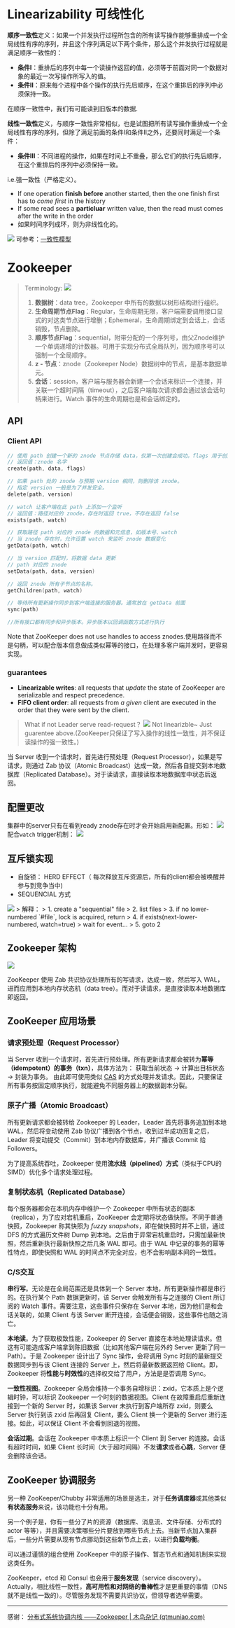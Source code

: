 # Linearizability 可线性化

**顺序一致性**定义：如果一个并发执行过程所包含的所有读写操作能够重排成一个全局线性有序的序列，并且这个序列满足以下两个条件，那么这个并发执行过程就是满足顺序一致性的：
-   **条件I**：重排后的序列中每一个读操作返回的值，必须等于前面对同一个数据对象的最近一次写操作所写入的值。
-   **条件II**：原来每个进程中各个操作的执行先后顺序，在这个重排后的序列中必须保持一致。

在顺序一致性中，我们有可能读到旧版本的数据.

**线性一致性**定义，与顺序一致性非常相似，也是试图把所有读写操作重排成一个全局线性有序的序列，但除了满足前面的条件I和条件II之外，还要同时满足一个条件：
-   **条件III**：不同进程的操作，如果在时间上不重叠，那么它们的执行先后顺序，在这个重排后的序列中必须保持一致。

i.e.强一致性（严格定义）。

-  If one operation **finish before** another started, then the one finish first has to *come first* in the history
-  If some read sees a **particluar** written value, then the read must comes after the write in the order
- 如果时间序列成环，则为非线性化的。

![](http://img.070077.xyz/20230219172236.png)
可参考：[一致性模型](https://int64.me/2020/%e4%b8%80%e8%87%b4%e6%80%a7%e6%a8%a1%e5%9e%8b%e7%ac%94%e8%ae%b0.html)

# Zookeeper

> Terminology:
> ![](http://img.070077.xyz/20221125092120.png)
> 1. **数据树**：data tree，Zookeeper 中所有的数据以树形结构进行组织。
> 2. **生命周期节点Flag**：Regular，生命周期无限，客户端需要调用接口显式的对这类节点进行增删；Ephemeral，生命周期绑定到会话上，会话销毁，节点删除。
> 3. **顺序节点Flag**：sequential，附带分配的一个序列号，由父Znode维护一个单调递增的计数器。可用于实现分布式全局队列，因为顺序号可以强制一个全局顺序。
> 4. **z - 节点**：znode（Zookeeper Node）数据树中的节点，是基本数据单元。
> 5. **会话**：session，客户端与服务器会新建一个会话来标识一个连接，并关联一个超时间隔（timeout），之后客户端每次请求都会通过该会话句柄来进行。Watch 事件的生命周期也是和会话绑定的。

## API

### Client API

```c
// 使用 path 创建一个新的 znode 节点存储 data，仅第一次创建会成功。flags 用于创建普通或者临时节点，设置 regular, ephemeral, sequential 等标识。
// 返回值：znode 名字
create(path, data, flags) 

// 如果 path 处的 znode 与预期 version 相同，则删除该 znode。
// 指定 version 一般是为了并发安全。
delete(path, version)

// watch 让客户端在此 path 上添加一个监听
// 返回值：路径对应的 znode，存在时返回 true，不存在返回 false
exists(path, watch)

// 获取路径 path 对应的 znode 的数据和元信息，如版本号、watch
// 当 znode 存在时，允许设置 watch 来监听 znode 数据变化
getData(path, watch)

// 当 version 匹配时，将数据 data 更新
// path 对应的 znode
setData(path, data, version)

// 返回 znode 所有子节点的名称。
getChildren(path, watch)

// 等待所有更新操作同步到客户端连接的服务器。通常放在 getData 前面
sync(path)

//所有接口都有同步和异步版本。异步版本以回调函数方式进行执行
```

Note that ZooKeeper does not use handles to access znodes.使用路径而不是句柄，可以配合版本信息做成类似幂等的接口，在处理多客户端并发时，更容易实现。

### guarantees

- **Linearizable writes**: all requests that *update* the state of ZooKeeper are serializable and respect precedence.
- **FIFO client order**: all requests from *a given* client are executed in the order that they were sent by the client.

> What if not Leader serve read-request？
![](http://img.070077.xyz/20221125095155.png)
Not linearizble~ Just guarentee above.(ZooKeeper只保证了写入操作的线性一致性，并不保证读操作的强一致性。)

当 Server 收到一个请求时，首先进行预处理（Request Processor），如果是写请求，则通过 Zab 协议（Atomic Broadcast）达成一致，然后各自提交到本地数据库（Replicated Database）。对于读请求，直接读取本地数据库中状态后返回。

## 配置更改
集群中的server只有在看到ready znode存在时才会开始启用新配置。形如：
![](http://img.070077.xyz/20221125101933.png)
配合`watch` trigger机制：
![](http://img.070077.xyz/20221125102742.png)

## 互斥锁实现
- 自旋锁： HERD EFFECT（ 每次释放互斥资源后，所有的client都会被唤醒并参与到竞争当中)
- SEQUENCIAL 方式
<img src="http://img.070077.xyz/20221125161631.png"/>
> 解释：
> 1. create a "sequential" file
> 2. list files
> 3. if no lower-numbered `#file`, lock is acquired, return
> 4. if exists(next-lower-numbered, watch=true)
> 		wait for event...
> 5. goto 2

## Zookeeper 架构

![](http://img.070077.xyz/20221125111835.png)


ZooKeeper 使用 Zab 共识协议处理所有的写请求，达成一致，然后写入 WAL，进而应用到本地内存状态机（data tree）。而对于读请求，是直接读取本地数据库即返回。

## ZooKeeper 应用场景

### 请求预处理（Request Processor）

当 Server 收到一个请求时，首先进行预处理。所有更新请求都会被转为**幂等（idempotent）的事务（txn）**，具体方法为：
获取当前状态 -> 计算出目标状态 -> 封装为事务。
由此即可使用类似 [CAS](https://en.wikipedia.org/wiki/Compare-and-swap) 的方式处理并发请求。因此，只要保证所有事务按固定顺序执行，就能避免不同服务器上的数据副本分裂。

### 原子广播（Atomic Broadcast）

所有更新请求都会被转给 Zookeeper 的 Leader，Leader 首先将事务追加到本地 WAL，然后将变动使用 Zab 协议广播到各个节点，收到过半成功回复之后，Leader 将变动提交（Commit）到本地内存数据库，并广播该 Commit 给 Followers。

为了提高系统吞吐，Zookeeper 使用**流水线（pipelined）方式**（类似于CPU的SIMD）优化多个请求处理过程。

### 复制状态机（Replicated Database）

每个服务器都会在本机内存中维护一个 Zookeeper 中所有状态的副本（replica），为了应对宕机重启，ZooKeeper 会定期将状态做快照。不同于普通快照，Zookeeper 称其快照为 _fuzzy_ _snapshots_，即在做快照时并不上锁，通过 DFS 的方式遍历文件树 Dump 到本地。之后由于异常宕机重启时，只需加最新快照，然后重新执行最新快照之后几条 WAL 即可。由于 WAL 中记录的事务的幂等性特点，即使快照和 WAL 的时间点不完全对应，也不会影响副本间的一致性。

### C/S交互

**串行写**。无论是在全局范围还是具体到一个 Server 本地，所有更新操作都是串行的。在执行某个 Path 数据更新时，该 Server 会触发所有与之连接的 Client 所订阅的 Watch 事件。需要注意，这些事件只保存在 Server 本地，因为他们是和会话关联的，如果 Client 与该 Server 断开连接，会话便会销毁，这些事件也随之消亡。

**本地读**。为了获取极致性能，Zookeeper 的 Server 直接在本地处理读请求。但这有可能造成客户端拿到陈旧数据（比如其他客户端在另外的 Server 更新了同一 Path）。于是 Zookeeper 设计出了 Sync 操作，会将调用 Sync 时刻的最新提交数据同步到与该 Client 连接的 Server 上，然后将最新数据返回给 Client。即，Zookeeper 将**性能**与**时效性**的选择权交给了用户，方法是是否调用 Sync。

**一致性视图**。Zookeeper 全局会维持一个事务自增标识：zxid，它本质上是个逻辑时钟，可以标识 Zookeeper 一个时刻的数据视图。Client 在故障重启后重新连接到一个新的 Server 时，如果该 Server 未执行到客户端所存 zxid，则要么 Server 执行到该 zxid 后再回复 Client，要么 Client 换一个更新的 Server 进行连接。如此，可以保证 Client 不会看到回退的视图。

**会话过期**。会话在 Zookeeper 中本质上标识一个 Client 到 Server 的连接。会话有超时时间，如果 Client 长时间（大于超时间隔）不发**请求**或者**心跳**，Server 便会删除该会话。

## ZooKeeper 协调服务

另一种 ZooKeeper/Chubby 非常适用的场景是选主，对于**任务调度器**或其他类似**有状态服务**来说，该功能也十分有用。

另一个例子是，你有一些分了片的资源（数据库、消息流、文件存储、分布式的 actor 等等），并且需要决策哪些分片要放到哪些节点上去。当新节点加入集群后，一些分片需要从现有节点挪动到这些新节点上去，以进行**负载均衡**。

可以通过谨慎的组合使用 ZooKeeper 中的原子操作、暂态节点和通知机制来实现这类任务。

ZooKeeper，etcd 和 Consul 也会用于**服务发现**（service discovery）。Actually，相比线性一致性，**高可用性和对网络的鲁棒性**才是更重要的事情（DNS就不是线性一致的）。尽管服务发现不需要共识协议，但领导者选举需要。



---
感谢：
[分布式系统协调内核 ——Zookeeper | 木鸟杂记 (qtmuniao.com)](https://www.qtmuniao.com/2021/05/31/zookeeper/#more)
